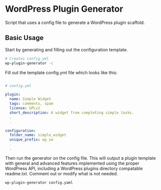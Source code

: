 WordPress Plugin Generator
===================

Script that uses a config file to generate a WordPress plugin scaffold.


## Basic Usage

Start by generating and filling out the configuration template.

```bash
# Creates config.yml
wp-plugin-generator -c
```

Fill out the template config.yml file which looks like this:

```yaml

# config.yml

plugin:
  name: Simple Widget
  tags: comments, spam
  license: GPLv2
  short_description: A widget from completing simple tasks.
  .
  .

configuration:
  folder_name: simple_widget
  unique_prefix: wp_sw
  .
  .
```

Then run the generator on the config file. This will output a plugin template with general and advanced features implemented using the proper WordPress API, including a WordPress plugins directory compatable readme.txt. Comment out or modify what is not needed.

```bash
wp-plugin-generator config.yaml
```

